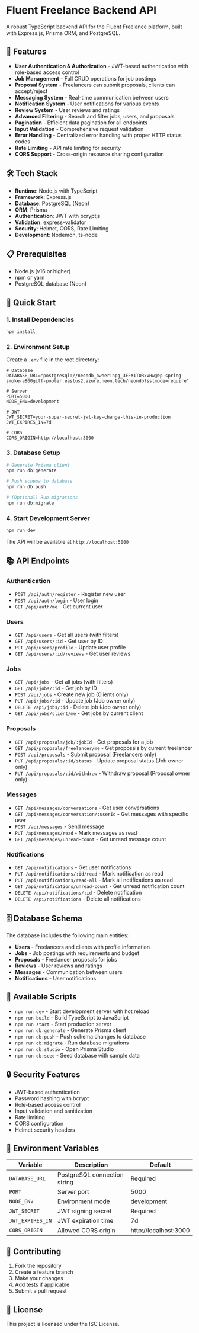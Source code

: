 # Fluent Freelance Backend API

A robust TypeScript backend API for the Fluent Freelance platform, built with Express.js, Prisma ORM, and PostgreSQL.

## 🚀 Features

- **User Authentication & Authorization** - JWT-based authentication with role-based access control
- **Job Management** - Full CRUD operations for job postings
- **Proposal System** - Freelancers can submit proposals, clients can accept/reject
- **Messaging System** - Real-time communication between users
- **Notification System** - User notifications for various events
- **Review System** - User reviews and ratings
- **Advanced Filtering** - Search and filter jobs, users, and proposals
- **Pagination** - Efficient data pagination for all endpoints
- **Input Validation** - Comprehensive request validation
- **Error Handling** - Centralized error handling with proper HTTP status codes
- **Rate Limiting** - API rate limiting for security
- **CORS Support** - Cross-origin resource sharing configuration

## 🛠 Tech Stack

- **Runtime**: Node.js with TypeScript
- **Framework**: Express.js
- **Database**: PostgreSQL (Neon)
- **ORM**: Prisma
- **Authentication**: JWT with bcryptjs
- **Validation**: express-validator
- **Security**: Helmet, CORS, Rate Limiting
- **Development**: Nodemon, ts-node

## 📋 Prerequisites

- Node.js (v16 or higher)
- npm or yarn
- PostgreSQL database (Neon)

## 🚀 Quick Start

### 1. Install Dependencies

```bash
npm install
```

### 2. Environment Setup

Create a `.env` file in the root directory:

```env
# Database
DATABASE_URL="postgresql://neondb_owner:npg_3EFX1TORxVHw@ep-spring-smoke-a860gitf-pooler.eastus2.azure.neon.tech/neondb?sslmode=require"

# Server
PORT=5000
NODE_ENV=development

# JWT
JWT_SECRET=your-super-secret-jwt-key-change-this-in-production
JWT_EXPIRES_IN=7d

# CORS
CORS_ORIGIN=http://localhost:3000
```

### 3. Database Setup

```bash
# Generate Prisma client
npm run db:generate

# Push schema to database
npm run db:push

# (Optional) Run migrations
npm run db:migrate
```

### 4. Start Development Server

```bash
npm run dev
```

The API will be available at `http://localhost:5000`

## 📚 API Endpoints

### Authentication
- `POST /api/auth/register` - Register new user
- `POST /api/auth/login` - User login
- `GET /api/auth/me` - Get current user

### Users
- `GET /api/users` - Get all users (with filters)
- `GET /api/users/:id` - Get user by ID
- `PUT /api/users/profile` - Update user profile
- `GET /api/users/:id/reviews` - Get user reviews

### Jobs
- `GET /api/jobs` - Get all jobs (with filters)
- `GET /api/jobs/:id` - Get job by ID
- `POST /api/jobs` - Create new job (Clients only)
- `PUT /api/jobs/:id` - Update job (Job owner only)
- `DELETE /api/jobs/:id` - Delete job (Job owner only)
- `GET /api/jobs/client/me` - Get jobs by current client

### Proposals
- `GET /api/proposals/job/:jobId` - Get proposals for a job
- `GET /api/proposals/freelancer/me` - Get proposals by current freelancer
- `POST /api/proposals` - Submit proposal (Freelancers only)
- `PUT /api/proposals/:id/status` - Update proposal status (Job owner only)
- `PUT /api/proposals/:id/withdraw` - Withdraw proposal (Proposal owner only)

### Messages
- `GET /api/messages/conversations` - Get user conversations
- `GET /api/messages/conversation/:userId` - Get messages with specific user
- `POST /api/messages` - Send message
- `PUT /api/messages/read` - Mark messages as read
- `GET /api/messages/unread-count` - Get unread message count

### Notifications
- `GET /api/notifications` - Get user notifications
- `PUT /api/notifications/:id/read` - Mark notification as read
- `PUT /api/notifications/read-all` - Mark all notifications as read
- `GET /api/notifications/unread-count` - Get unread notification count
- `DELETE /api/notifications/:id` - Delete notification
- `DELETE /api/notifications` - Delete all notifications

## 🗄 Database Schema

The database includes the following main entities:

- **Users** - Freelancers and clients with profile information
- **Jobs** - Job postings with requirements and budget
- **Proposals** - Freelancer proposals for jobs
- **Reviews** - User reviews and ratings
- **Messages** - Communication between users
- **Notifications** - User notifications

## 🔧 Available Scripts

- `npm run dev` - Start development server with hot reload
- `npm run build` - Build TypeScript to JavaScript
- `npm run start` - Start production server
- `npm run db:generate` - Generate Prisma client
- `npm run db:push` - Push schema changes to database
- `npm run db:migrate` - Run database migrations
- `npm run db:studio` - Open Prisma Studio
- `npm run db:seed` - Seed database with sample data

## 🔒 Security Features

- JWT-based authentication
- Password hashing with bcrypt
- Role-based access control
- Input validation and sanitization
- Rate limiting
- CORS configuration
- Helmet security headers

## 📝 Environment Variables

| Variable | Description | Default |
|----------|-------------|---------|
| `DATABASE_URL` | PostgreSQL connection string | Required |
| `PORT` | Server port | 5000 |
| `NODE_ENV` | Environment mode | development |
| `JWT_SECRET` | JWT signing secret | Required |
| `JWT_EXPIRES_IN` | JWT expiration time | 7d |
| `CORS_ORIGIN` | Allowed CORS origin | http://localhost:3000 |

## 🤝 Contributing

1. Fork the repository
2. Create a feature branch
3. Make your changes
4. Add tests if applicable
5. Submit a pull request

## 📄 License

This project is licensed under the ISC License. 